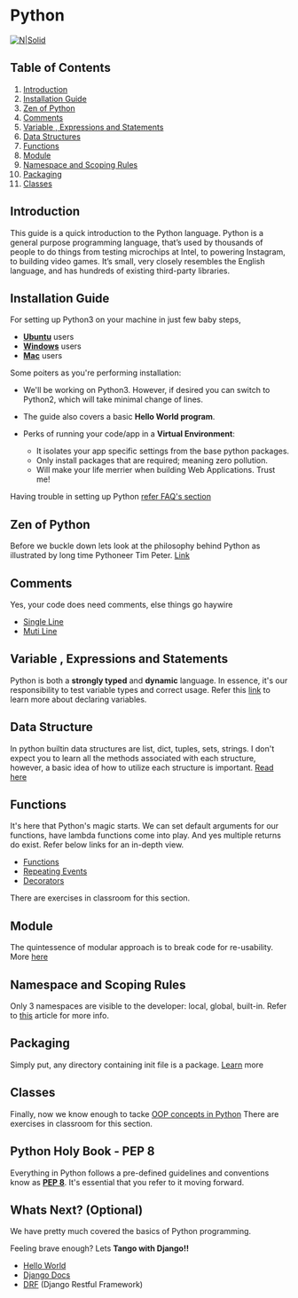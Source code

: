 # Python 

[![N|Solid](https://www.python.org/static/community_logos/python-logo-master-v3-TM.png)]()

## Table of Contents
1. [Introduction](#introduction)
1. [Installation Guide](#introduction-guide)
1. [Zen of Python](#zen-of-python)
1. [Comments](#comments)
1. [Variable , Expressions and Statements](#variable-expressions-statements)
1. [Data Structures](#data-structures)
1. [Functions](#functions)
1. [Module](#module)
1. [Namespace and Scoping Rules](#namespace)
1. [Packaging](#packaging)
1. [Classes](#classes)

## Introduction
This guide is a quick introduction to the Python language. 
Python is a general purpose programming language, that’s used by thousands of people to do things from testing microchips at Intel, to powering Instagram, to building video games. 
It’s small, very closely resembles the English language, and has hundreds of existing third-party libraries.

## Installation Guide
For setting up Python3 on your machine in just few baby steps, 
  -  **[Ubuntu][DigitalOcean]** users
  -  **[Windows][DigitalOceanWin]** users 
  -  **[Mac][DigitalOceanMac]** users 

Some poiters as you're performing installation:
  - We'll be working on Python3. However, if desired you can switch to Python2, which will take        minimal change of lines.
  - The guide also covers a basic **Hello World program**.
  - Perks of running your code/app in a **Virtual Environment**:
  
    -   It isolates your app specific settings from the base python packages.
    -   Only install packages that are required; meaning zero pollution.
    -   Will make your life merrier when building Web Applications. Trust me!

Having trouble in setting up Python [refer FAQ's section](FAQ.md)  

## Zen of Python 
Before we buckle down lets look at the philosophy behind Python as illustrated by long time Pythoneer Tim Peter.
[Link][zen]

## Comments
Yes, your code does need comments, else things go haywire
 - [Single Line][comment1]
 - [Muti Line][comment2]

## Variable , Expressions and Statements
Python is both a **strongly typed** and **dynamic** language. In essence, it's our responsibility to test variable types and correct usage. 
Refer this [link][variable] to learn more about declaring variables.

## Data Structure
In python builtin data structures are list, dict, tuples, sets, strings. 
I don't expect you to learn all the methods associated with each structure, however, a basic idea of how to utilize each structure is important.
[Read here][DataStructures]

## Functions
It's here that Python's magic starts. We can set default arguments for our functions, have lambda functions come into play. And yes multiple returns do exist.
Refer below links for an in-depth view.

  - [Functions][Functions]
  - [Repeating Events][RepeatingEvents]
  - [Decorators][Decorators]
  
There are exercises in classroom for this section.

## Module
The quintessence of modular approach is to break code for re-usability. More [here][Module]
 
## Namespace and Scoping Rules
Only 3 namespaces are visible to the developer: local, global, built-in. Refer to [this][Namespace] article for more info.


## Packaging
Simply put, any directory containing init file is a package. [Learn][Packaging] more


## Classes
Finally, now we know enough to tacke [OOP concepts in Python][OOP] 
There are exercises in classroom for this section.
  
## Python Holy Book - PEP 8
Everything in Python follows a pre-defined guidelines and conventions know as **[PEP 8][pep8]**. It's essential that you refer to it moving forward.

## Whats Next? (Optional)
We have pretty much covered the basics of Python programming.

Feeling brave enough? Lets **Tango with Django!!**
 - [Hello World][Hello World] 
 - [Django Docs][Docs] 
 - [DRF][DRF] (Django Restful Framework)



[//]: # (These are reference links used in the body of this note and get stripped out when the markdown processor does its job. There is no need to format nicely because it shouldn't be seen. Thanks SO - http://stackoverflow.com/questions/4823468/store-comments-in-markdown-syntax)

[DigitalOcean]: <https://www.digitalocean.com/community/tutorials/how-to-install-python-3-and-set-up-a-local-programming-environment-on-ubuntu-16-04>
[inst1]: <http://stackoverflow.com/questions/3701646/how-to-add-to-the-pythonpath-in-windows-7/4855685#4855685>
[inst2]: <http://stackoverflow.com/questions/3387695/add-to-python-path-mac-os-x/3387737#3387737>
[pep8]: <https://www.python.org/dev/peps/pep-0008/>
[comment1]: <https://www.codecademy.com/en/courses/introduction-to-python-6WeG3/2/1?curriculum_id=4f89dab3d788890003000096>
[comment2]: <https://www.codecademy.com/en/courses/introduction-to-python-6WeG3/2/2?curriculum_id=4f89dab3d788890003000096>
[variable]: <http://www.thomas-cokelaer.info/tutorials/python/variables.html>
[DataStructures]: <http://www.thomas-cokelaer.info/tutorials/python/data_structures.html>
[Functions]: <http://www.thomas-cokelaer.info/tutorials/python/functions.html>
[RepeatingEvents]: <https://mva.microsoft.com/en-us/training-courses/introduction-to-programming-with-python-8360?l=KcYcW0Fz_304984382>
[Module]: <http://www.thomas-cokelaer.info/tutorials/python/module.html>
[Namespace]: <http://www.thomas-cokelaer.info/tutorials/python/namespace.html>
[Packaging]: <http://www.thomas-cokelaer.info/tutorials/python/packaging.html>
[zen]: <https://www.python.org/dev/peps/pep-0020/>
[OOP]: <http://www.thomas-cokelaer.info/tutorials/python/classes.html>
[DigitalOceanWin]: <https://www.digitalocean.com/community/tutorials/how-to-install-python-3-and-set-up-a-local-programming-environment-on-windows-10>
[Decorators]: <http://www.thomas-cokelaer.info/tutorials/python/decorators.html>
[Hello World]: <https://github.com/django-ve/helloworld>
[Docs]: <https://docs.djangoproject.com/en/1.11/>
[DRF]: <http://www.django-rest-framework.org/>
[DigitalOceanMac]: <https://www.digitalocean.com/community/tutorials/how-to-install-python-3-and-set-up-a-local-programming-environment-on-macos>